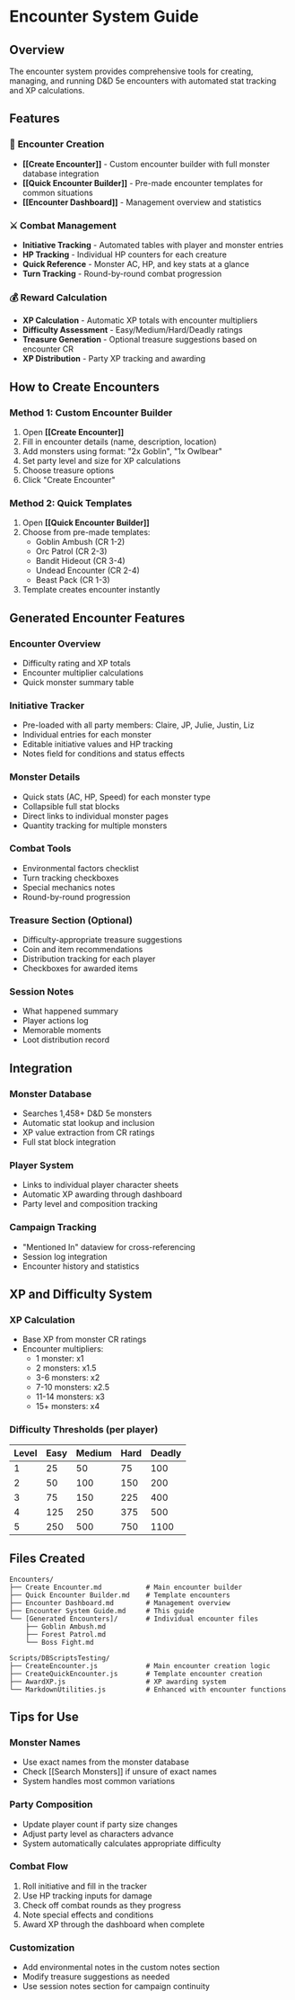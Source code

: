 # Encounter System Guide

## Overview
The encounter system provides comprehensive tools for creating, managing, and running D&D 5e encounters with automated stat tracking and XP calculations.

## Features

### 🎲 **Encounter Creation**
- **[[Create Encounter]]** - Custom encounter builder with full monster database integration
- **[[Quick Encounter Builder]]** - Pre-made encounter templates for common situations
- **[[Encounter Dashboard]]** - Management overview and statistics

### ⚔️ **Combat Management**
- **Initiative Tracking** - Automated tables with player and monster entries
- **HP Tracking** - Individual HP counters for each creature
- **Quick Reference** - Monster AC, HP, and key stats at a glance
- **Turn Tracking** - Round-by-round combat progression

### 💰 **Reward Calculation**
- **XP Calculation** - Automatic XP totals with encounter multipliers
- **Difficulty Assessment** - Easy/Medium/Hard/Deadly ratings
- **Treasure Generation** - Optional treasure suggestions based on encounter CR
- **XP Distribution** - Party XP tracking and awarding

## How to Create Encounters

### Method 1: Custom Encounter Builder
1. Open **[[Create Encounter]]**
2. Fill in encounter details (name, description, location)
3. Add monsters using format: "2x Goblin", "1x Owlbear"
4. Set party level and size for XP calculations
5. Choose treasure options
6. Click "Create Encounter"

### Method 2: Quick Templates
1. Open **[[Quick Encounter Builder]]**
2. Choose from pre-made templates:
   - Goblin Ambush (CR 1-2)
   - Orc Patrol (CR 2-3)
   - Bandit Hideout (CR 3-4)
   - Undead Encounter (CR 2-4)
   - Beast Pack (CR 1-3)
3. Template creates encounter instantly

## Generated Encounter Features

### **Encounter Overview**
- Difficulty rating and XP totals
- Encounter multiplier calculations
- Quick monster summary table

### **Initiative Tracker**
- Pre-loaded with all party members: Claire, JP, Julie, Justin, Liz
- Individual entries for each monster
- Editable initiative values and HP tracking
- Notes field for conditions and status effects

### **Monster Details**
- Quick stats (AC, HP, Speed) for each monster type
- Collapsible full stat blocks
- Direct links to individual monster pages
- Quantity tracking for multiple monsters

### **Combat Tools**
- Environmental factors checklist
- Turn tracking checkboxes
- Special mechanics notes
- Round-by-round progression

### **Treasure Section** (Optional)
- Difficulty-appropriate treasure suggestions
- Coin and item recommendations
- Distribution tracking for each player
- Checkboxes for awarded items

### **Session Notes**
- What happened summary
- Player actions log
- Memorable moments
- Loot distribution record

## Integration

### **Monster Database**
- Searches 1,458+ D&D 5e monsters
- Automatic stat lookup and inclusion
- XP value extraction from CR ratings
- Full stat block integration

### **Player System**
- Links to individual player character sheets
- Automatic XP awarding through dashboard
- Party level and composition tracking

### **Campaign Tracking**
- "Mentioned In" dataview for cross-referencing
- Session log integration
- Encounter history and statistics

## XP and Difficulty System

### **XP Calculation**
- Base XP from monster CR ratings
- Encounter multipliers:
  - 1 monster: x1
  - 2 monsters: x1.5
  - 3-6 monsters: x2
  - 7-10 monsters: x2.5
  - 11-14 monsters: x3
  - 15+ monsters: x4

### **Difficulty Thresholds** (per player)
| Level | Easy | Medium | Hard | Deadly |
|-------|------|--------|------|--------|
| 1     | 25   | 50     | 75   | 100    |
| 2     | 50   | 100    | 150  | 200    |
| 3     | 75   | 150    | 225  | 400    |
| 4     | 125  | 250    | 375  | 500    |
| 5     | 250  | 500    | 750  | 1100   |

## Files Created

```
Encounters/
├── Create Encounter.md           # Main encounter builder
├── Quick Encounter Builder.md    # Template encounters
├── Encounter Dashboard.md        # Management overview
├── Encounter System Guide.md     # This guide
└── [Generated Encounters]/       # Individual encounter files
    ├── Goblin Ambush.md
    ├── Forest Patrol.md
    └── Boss Fight.md

Scripts/DBScriptsTesting/
├── CreateEncounter.js            # Main encounter creation logic
├── CreateQuickEncounter.js       # Template encounter creation
├── AwardXP.js                    # XP awarding system
└── MarkdownUtilities.js          # Enhanced with encounter functions
```

## Tips for Use

### **Monster Names**
- Use exact names from the monster database
- Check [[Search Monsters]] if unsure of exact names
- System handles most common variations

### **Party Composition**
- Update player count if party size changes
- Adjust party level as characters advance
- System automatically calculates appropriate difficulty

### **Combat Flow**
1. Roll initiative and fill in the tracker
2. Use HP tracking inputs for damage
3. Check off combat rounds as they progress
4. Note special effects and conditions
5. Award XP through the dashboard when complete

### **Customization**
- Add environmental notes in the custom notes section
- Modify treasure suggestions as needed
- Use session notes section for campaign continuity
